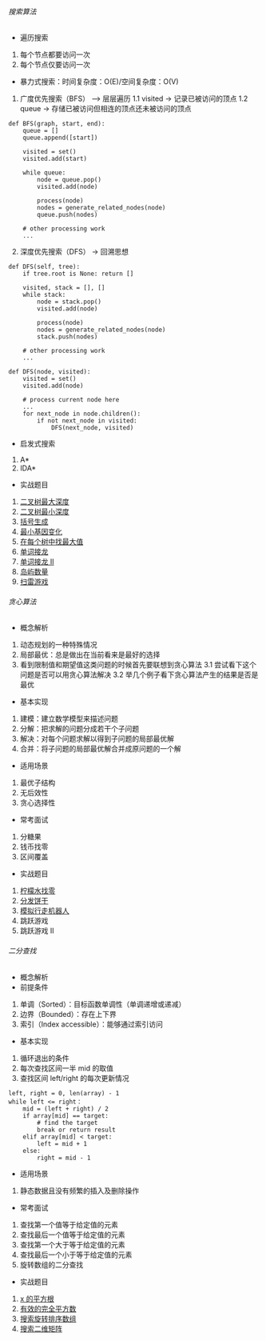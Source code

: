 ###### 搜索算法
* 遍历搜索
1. 每个节点都要访问一次
2. 每个节点仅要访问一次
* 暴力式搜索：时间复杂度：O(E)/空间复杂度：O(V)
1. 广度优先搜索（BFS） --> 层层遍历
1.1 visited -> 记录已被访问的顶点
1.2 queue -> 存储已被访问但相连的顶点还未被访问的顶点
```
def BFS(graph, start, end):
    queue = []
    queue.append([start])
    
    visited = set()
    visited.add(start)
    
    while queue:
        node = queue.pop()
        visited.add(node)
        
        process(node)
        nodes = generate_related_nodes(node)
        queue.push(nodes)
        
    # other processing work
    ...
```
2. 深度优先搜索（DFS） -> 回溯思想
```
def DFS(self, tree):
    if tree.root is None: return []
    
    visited, stack = [], []
    while stack:
        node = stack.pop()
        visited.add(node)
        
        process(node)
        nodes = generate_related_nodes(node)
        stack.push(nodes)
        
    # other processing work
    ...
```
```
def DFS(node, visited):
    visited = set()
    visited.add(node)
    
    # process current node here
    ...
    for next_node in node.children():
        if not next_node in visited:
            DFS(next_node, visited)
```
* 启发式搜索
1. A*
2. IDA*
* 实战题目
1. [二叉树最大深度](https://leetcode-cn.com/problems/maximum-depth-of-binary-tree/)
2. [二叉树最小深度](https://leetcode-cn.com/problems/minimum-depth-of-binary-tree/)
3. [括号生成](https://leetcode-cn.com/problems/generate-parentheses/#/description)
4. [最小基因变化](https://leetcode-cn.com/problems/minimum-genetic-mutation/#/description)
5. [在每个树中找最大值](https://leetcode-cn.com/problems/find-largest-value-in-each-tree-row/)
6. [单词接龙](https://leetcode-cn.com/problems/word-ladder/description/%0A/)
7. [单词接龙 II](https://leetcode-cn.com/problems/word-ladder-ii/description/%0A/)
8. [岛屿数量](https://leetcode-cn.com/problems/number-of-islands/)
9. [扫雷游戏](https://leetcode-cn.com/problems/minesweeper/description/)
###### 贪心算法
* 概念解析
1. 动态规划的一种特殊情况
2. 局部最优：总是做出在当前看来是最好的选择
3. 看到限制值和期望值这类问题的时候首先要联想到贪心算法
3.1 尝试看下这个问题是否可以用贪心算法解决
3.2 举几个例子看下贪心算法产生的结果是否是最优
* 基本实现
1. 建模：建立数学模型来描述问题
2. 分解：把求解的问题分成若干个子问题
3. 解决：对每个问题求解以得到子问题的局部最优解
4. 合并：将子问题的局部最优解合并成原问题的一个解
* 适用场景
1. 最优子结构
2. 无后效性
3. 贪心选择性
* 常考面试
1. 分糖果
2. 钱币找零
3. 区间覆盖
* 实战题目
1. [柠檬水找零](https://leetcode-cn.com/problems/lemonade-change/description/)
2. [分发饼干](https://leetcode-cn.com/problems/assign-cookies/)
3. [模拟行走机器人](https://leetcode-cn.com/problems/walking-robot-simulation/)
4. 跳跃游戏
5. 跳跃游戏 II
###### 二分查找
* 概念解析
* 前提条件
1. 单调（Sorted）：目标函数单调性（单调递增或递减） 
2. 边界（Bounded）：存在上下界
3. 索引（Index accessible）：能够通过索引访问
* 基本实现
1. 循环退出的条件
2. 每次查找区间一半 mid 的取值
3. 查找区间 left/right 的每次更新情况
```
left, right = 0, len(array) - 1
while left <= right：
    mid = (left + right) / 2
    if array[mid] == target:
        # find the target
        break or return result
    elif array[mid] < target:
        left = mid + 1
    else:
        right = mid - 1
```
* 适用场景
1. 静态数据且没有频繁的插入及删除操作
* 常考面试
1. 查找第一个值等于给定值的元素
2. 查找最后一个值等于给定值的元素
3. 查找第一个大于等于给定值的元素
4. 查找最后一个小于等于给定值的元素
5. 旋转数组的二分查找
* 实战题目
1. [x 的平方根](https://leetcode-cn.com/problems/sqrtx/)
2. [有效的完全平方数](https://leetcode-cn.com/problems/valid-perfect-square/)
3. [搜索旋转排序数组](https://leetcode-cn.com/problems/search-in-rotated-sorted-array/)
4. [搜索二维矩阵](https://leetcode-cn.com/problems/search-a-2d-matrix/)